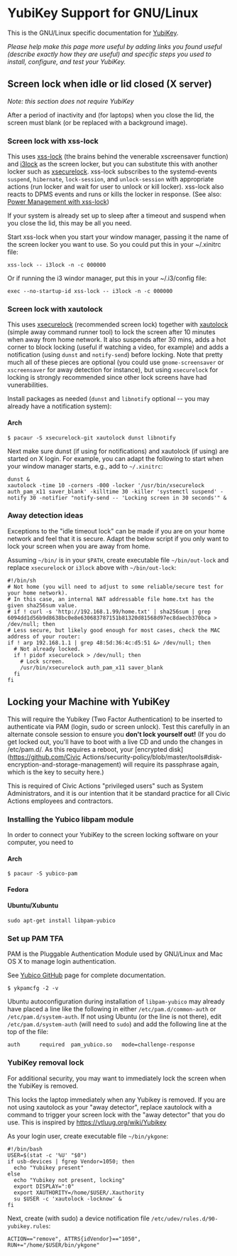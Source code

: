 # YubiKey Support for GNU/Linux

This is the GNU/Linux specific documentation for [YubiKey](README.md).

*Please help make this page more useful by adding links you found useful (describe exactly how they are useful) and specific steps you used to install, configure, and test your YubiKey.*

## Screen lock when idle or lid closed (X server)

*Note: this section does not require YubiKey*

After a period of inactivity and (for laptops) when you close the lid, the screen must blank (or be replaced with a background image).

### Screen lock with xss-lock

This uses [xss-lock](http://manpages.ubuntu.com/manpages/xenial/man1/xss-lock.1.html) (the brains behind the venerable xscreensaver function) and [i3lock](http://i3wm.org/i3lock/) as the screen locker, but you can substitute this with another locker such as [xsecurelock](https://github.com/google/xsecurelock). xss-lock subscribes to the systemd-events `suspend`, `hibernate`, `lock-session`, and `unlock-session` with appropriate actions (run locker and wait for user to unlock or kill locker). xss-lock also reacts to DPMS events and runs or kills the locker in response. (See also: [Power Management with xss-lock](https://wiki.archlinux.org/index.php/Power_management#xss-lock))

If your system is already set up to sleep after a timeout and suspend when you close the lid, this may be all you need.

Start xss-lock when you start your window manager, passing it the name of the screen locker you want to use. So you could put this in your ~/.xinitrc file:

```
xss-lock -- i3lock -n -c 000000
```

Or if running the i3 windor manager, put this in your ~/.i3/config file:

```
exec --no-startup-id xss-lock -- i3lock -n -c 000000
```

### Screen lock with xautolock

This uses [xsecurelock](https://github.com/google/xsecurelock) (recommended screen lock) together with [xautolock](http://linux.die.net/man/1/xautolock) (simple away command runner tool) to lock the screen after 10 minutes when away from home network. It also suspends after 30 mins, adds a hot corner to block locking (useful if watching a video, for example) and adds a notification (using `dunst` and `notify-send`) before locking. Note that pretty much all of these pieces are optional (you could use `gnome-screensaver` or `xscreensaver` for away detection for instance), but using `xsecurelock` for locking is strongly recommended since other lock screens have had vunerabilities.

Install packages as needed (`dunst` and `libnotify` optional -- you may already have a notification system):

#### Arch

```
$ pacaur -S xsecurelock-git xautolock dunst libnotify
```

Next make sure dunst (if using for notifications) and xautolock (if using) are started on X login.
For example, you can adapt the following to start when your window manager starts, e.g., add to `~/.xinitrc`:

```
dunst &
xautolock -time 10 -corners -000 -locker '/usr/bin/xsecurelock auth_pam_x11 saver_blank' -killtime 30 -killer 'systemctl suspend' -notify 30 -notifier "notify-send -- 'Locking screen in 30 seconds'" &
```

### Away detection ideas

Exceptions to the "idle timeout lock" can be made if you are on your home network and feel that it is secure. Adapt the below script if you only want to lock your screen when you are away from home.

Assuming `~/bin/` is in your `$PATH`, create executable file `~/bin/out-lock` and replace `xsecurelock` or `i3lock` above with `~/bin/out-lock`:

```
#!/bin/sh
# Not home (you will need to adjust to some reliable/secure test for your home network).
# In this case, an internal NAT addressable file home.txt has the given sha256sum value.
# if ! curl -s 'http://192.168.1.99/home.txt' | sha256sum | grep 6094dd1d56b9d8638bc0e8e630683787151b81320d81568d97ec8daecb370bca > /dev/null; then
# Less secure, but likely good enough for most cases, check the MAC address of your router:
if ! arp 192.168.1.1 | grep 48:5d:36:4c:d5:51 &> /dev/null; then
  # Not already locked.
  if ! pidof xsecurelock > /dev/null; then
    # Lock screen.
    /usr/bin/xsecurelock auth_pam_x11 saver_blank
  fi
fi
```

## Locking your Machine with YubiKey

This will require the Yubikey (Two Factor Authentication) to be inserted to authenticate via PAM (login, sudo or screen unlock). Test this carefully in an alternate console session to ensure you **don't lock yourself out!** (If you do get locked out, you'll have to boot with a live CD and undo the changes in /etc/pam.d/. As this requires a reboot, your [encrypted disk](https://github.com/Civic Actions/security-policy/blob/master/tools#disk-encryption-and-storage-management) will require its passphrase again, which is the key to secuity here.)

This is required of Civic Actions "privileged users" such as System Administrators, and it is our intention that it be standard practice for all Civic Actions employees and contractors.

### Installing the Yubico libpam module

In order to connect your YubiKey to the screen locking software on your computer, you need to 

#### Arch

```
$ pacaur -S yubico-pam
```

#### Fedora

#### Ubuntu/Xubuntu

```
sudo apt-get install libpam-yubico
```

### Set up PAM TFA

PAM is the Pluggable Authentication Module used by GNU/Linux and Mac OS X to manage login authentication.

See [Yubico GitHub](https://github.com/Yubico/yubico-pam/blob/b0e243835e61418bfa760e57c3d313b2e9452e87/doc/Authentication_Using_Challenge-Response.adoc) page for complete documentation.

```
$ ykpamcfg -2 -v
```

Ubuntu autoconfiguration during installation of `libpam-yubico` may already have placed a line like the following in either `/etc/pam.d/common-auth` or `/etc/pam.d/system-auth`. If not using Ubuntu (or the line is not there), edit `/etc/pam.d/system-auth` (will need to `sudo`) and add the following line at the top of the file:

```
auth      required  pam_yubico.so   mode=challenge-response
```

### YubiKey removal lock

For additional security, you may want to immediately lock the screen when the YubiKey is removed.

This locks the laptop immediately when any Yubikey is removed. If you are not using xautolock as your "away detector", replace xautolock with a command to trigger your screen lock with the "away detector" that you do use. This is inspired by <https://vtluug.org/wiki/Yubikey>

As your login user, create executable file `~/bin/ykgone`:

```
#!/bin/bash
USER=$(stat -c '%U' "$0")
if usb-devices | fgrep Vendor=1050; then
  echo "Yubikey present"
else
  echo "Yubikey not present, locking"
  export DISPLAY=":0"
  export XAUTHORITY=/home/$USER/.Xauthority
  su $USER -c 'xautolock -locknow' &
fi
```

Next, create (with sudo) a device notification file `/etc/udev/rules.d/90-yubikey.rules`:

```
ACTION=="remove", ATTRS{idVendor}=="1050", RUN+="/home/$USER/bin/ykgone"
```
